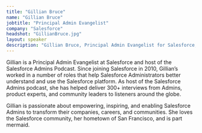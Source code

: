 ```yaml
---
title: "Gillian Bruce"
name: "Gillian Bruce"
jobtitle: "Principal Admin Evangelist"
company: "Salesforce"
headshot: "GillianBruce.jpg"
layout: speaker
description: "Gillian Bruce, Principal Admin Evangelist for Salesforce, is a keynote speaker for Midatlantic' Dreamin' 2020."
---
```


Gillian is a Principal Admin Evangelist at Salesforce and host of the Salesforce Admins Podcast. Since joining Salesforce in 2010, Gillian’s worked in a number of roles that help Salesforce Administrators better understand and use the Salesforce platform. As host of the Salesforce Admins podcast, she has helped deliver 300+ interviews from Admins, product experts, and community leaders to listeners around the globe.

Gillian is passionate about empowering, inspiring, and enabling Salesforce Admins to transform their companies, careers, and communities. She loves the Salesforce community, her hometown of San Francisco, and is part mermaid.
